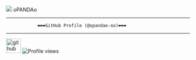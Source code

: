 ![](https://avatars.githubusercontent.com/u/76276253?s=55&u=6e5db4419a9aeae262757708c80e40e546c324f9&v=4) oPANDAo

---
                ❤️❤️❤️GitHub Profile (@opandao-oo)❤️❤️❤️
---
[<img src='https://cdn.jsdelivr.net/npm/simple-icons@3.0.1/icons/github.svg' alt='github' height='40'>](https://github.com/opandao-oo)  ![Profile views](https://gpvc.arturio.dev/opandao-oo)

